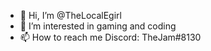 - 👋 Hi, I’m @TheLocalEgirl
- 👀 I’m interested in gaming and coding
- 📫 How to reach me Discord: TheJam#8130
